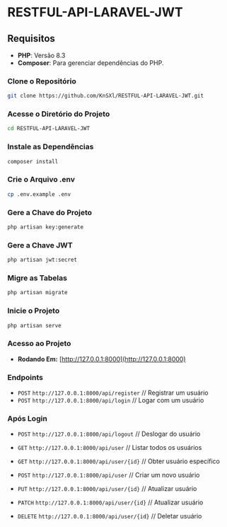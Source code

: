 # RESTFUL-API-LARAVEL-JWT

## Requisitos
- **PHP**: Versão 8.3
- **Composer**: Para gerenciar dependências do PHP.

### Clone o Repositório

```bash
git clone https://github.com/KnSXl/RESTFUL-API-LARAVEL-JWT.git
```

### Acesse o Diretório do Projeto

```bash
cd RESTFUL-API-LARAVEL-JWT
```

### Instale as Dependências

```bash
composer install
```

### Crie o Arquivo .env

```bash
cp .env.example .env
```

### Gere a Chave do Projeto

```bash
php artisan key:generate
```

### Gere a Chave JWT

```bash
php artisan jwt:secret
```

### Migre as Tabelas

```bash
php artisan migrate
```

### Inicie o Projeto

```bash
php artisan serve
```

### Acesso ao Projeto

- **Rodando Em:** [http://127.0.0.1:8000](http://127.0.0.1:8000)

### Endpoints

- `POST` `http://127.0.0.1:8000/api/register` // Registrar um usuário
- `POST` `http://127.0.0.1:8000/api/login` // Logar com um usuário

### Após Login

- `POST` `http://127.0.0.1:8000/api/logout` // Deslogar do usuário

- `GET` `http://127.0.0.1:8000/api/user` // Listar todos os usuários
- `GET` `http://127.0.0.1:8000/api/user/{id}` // Obter usuário específico
- `POST` `http://127.0.0.1:8000/api/user` // Criar um novo usuário
- `PUT` `http://127.0.0.1:8000/api/user/{id}` // Atualizar usuário
- `PATCH` `http://127.0.0.1:8000/api/user/{id}` // Atualizar usuário
- `DELETE` `http://127.0.0.1:8000/api/user/{id}` // Deletar usuário